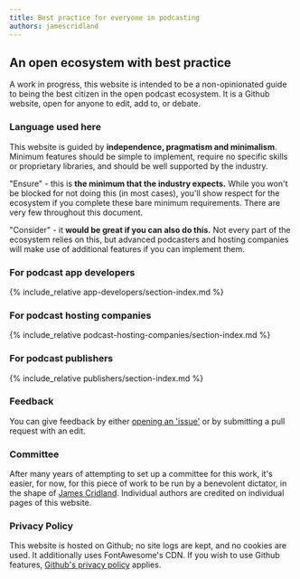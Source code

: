 ```yaml
---
title: Best practice for everyone in podcasting
authors: jamescridland
---
```


## An open ecosystem with best practice

A work in progress, this website is intended to be a non-opinionated guide to being the best citizen in the open podcast ecosystem. It is a Github website, open for anyone to edit, add to, or debate.

### Language used here

This website is guided by **independence, pragmatism and minimalism**. Minimum features should be simple to implement, require no specific skills or proprietary libraries, and should be well supported by the industry.

"Ensure" - this is **the minimum that the industry expects.** While you won't be blocked for not doing this (in most cases), you'll show respect for the ecosystem if you complete these bare minimum requirements. There are very few throughout this document.

"Consider" - it **would be great if you can also do this.** Not every part of the ecosystem relies on this, but advanced podcasters and hosting companies will make use of additional features if you can implement them.

### For podcast app developers
{% include_relative app-developers/section-index.md %}

### For podcast hosting companies
{% include_relative podcast-hosting-companies/section-index.md %}

### For podcast publishers
{% include_relative publishers/section-index.md %}

### Feedback
You can give feedback by either [opening an 'issue'](https://github.com/jamescridland/podinfra.net/issues) or by submitting a pull request with an edit.

### Committee
After many years of attempting to set up a committee for this work, it's easier, for now, for this piece of work to be run by a benevolent dictator, in the shape of [James Cridland](https://james.cridland.net/). Individual authors are credited on individual pages of this website.

### Privacy Policy
This website is hosted on Github; no site logs are kept, and no cookies are used. It additionally uses FontAwesome's CDN. If you wish to use Github features, [Github's privacy policy](https://docs.github.com/en/github/site-policy/github-privacy-statement) applies.
